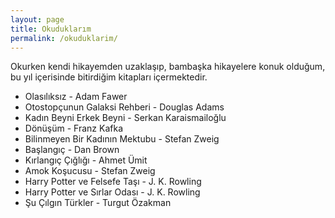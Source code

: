 ```yaml
---
layout: page
title: Okuduklarım
permalink: /okuduklarim/
---
```


Okurken kendi hikayemden uzaklaşıp, bambaşka hikayelere konuk olduğum, bu yıl içerisinde bitirdiğim kitapları içermektedir.
  
  
  * Olasılıksız - Adam Fawer
  * Otostopçunun Galaksi Rehberi - Douglas Adams
  * Kadın Beyni Erkek Beyni - Serkan Karaismailoğlu 
  * Dönüşüm - Franz Kafka 
  * Bilinmeyen Bir Kadının Mektubu - Stefan Zweig
  * Başlangıç - Dan Brown
  * Kırlangıç Çığlığı - Ahmet Ümit
  * Amok Koşucusu - Stefan Zweig
  * Harry Potter ve Felsefe Taşı - J. K. Rowling
  * Harry Potter ve Sırlar Odası - J. K. Rowling
  * Şu Çılgın Türkler - Turgut Özakman
   
